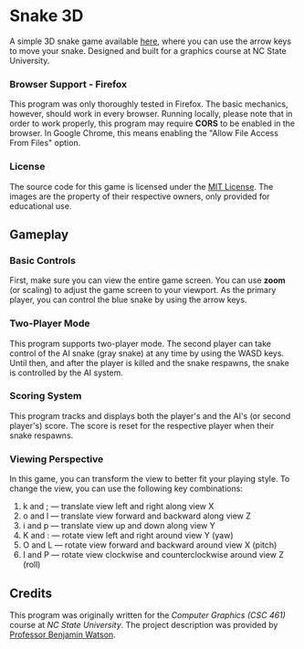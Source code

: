 # Snake 3D

A simple 3D snake game available [here](https://gagarwa.github.io/Snake3D/), where you can use the arrow keys to move your snake. Designed and built for a graphics course at NC State University.

### Browser Support - Firefox
This program was only thoroughly tested in Firefox.  The basic mechanics, however, should work in every browser.  Running locally, please note that in order to work properly, this program may require **CORS** to be enabled in the browser.  In Google Chrome, this means enabling the "Allow File Access From Files" option.

### License
The source code for this game is licensed under the [MIT License](https://mit-license.org/).  The images are the property of their respective owners, only provided for educational use.

## Gameplay

### Basic Controls
First, make sure you can view the entire game screen.  You can use **zoom** (or scaling) to adjust the game screen to your viewport.  As the primary player, you can control the blue snake by using the arrow keys.

### Two-Player Mode
This program supports two-player mode.  The second player can take control of the AI snake (gray snake) at any time by using the WASD keys.  Until then, and after the player is killed and the snake respawns, the snake is controlled by the AI system.

### Scoring System
This program tracks and displays both the player's and the AI's (or second player's) score.  The score is reset for the respective player when their snake respawns.

### Viewing Perspective
In this game, you can transform the view to better fit your playing style.  To change the view, you can use the following key combinations:

1. k and ; — translate view left and right along view X
2. o and l — translate view forward and backward along view Z
3. i and p — translate view up and down along view Y
4. K and : — rotate view left and right around view Y (yaw)
5. O and L — rotate view forward and backward around view X (pitch)
6. I and P — rotate view clockwise and counterclockwise around view Z (roll)

## Credits
This program was originally written for the *Computer Graphics (CSC 461)* course at *NC State University*.  The project description was provided by [Professor Benjamin Watson](https://watson.csc.ncsu.edu/).
